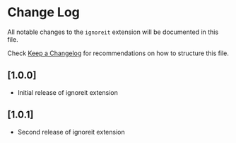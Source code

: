 # Change Log

All notable changes to the `ignoreit` extension will be documented in this file.

Check [Keep a Changelog](http://keepachangelog.com/) for recommendations on how to structure this file.

## [1.0.0]

- Initial release of ignoreit extension

## [1.0.1]

- Second release of ignoreit extension
